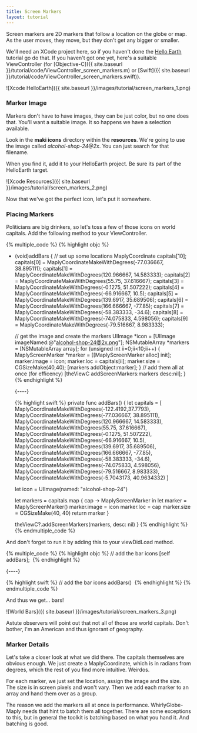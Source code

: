 ```yaml
---
title: Screen Markers
layout: tutorial
---
```


Screen markers are 2D markers that follow a location on the globe or map.  As the user moves, they move, but they don't get any bigger or smaller.

We'll need an XCode project here, so if you haven't done the [Hello Earth](hello_earth.html) tutorial go do that.  If you haven't got one yet, here's a suitable ViewController (for [Objective-C]({{ site.baseurl }}/tutorial/code/ViewController_screen_markers.m) or [Swift]({{ site.baseurl }}/tutorial/code/ViewController_screen_markers.swift)).

![Xcode HelloEarth]({{ site.baseurl }}/images/tutorial/screen_markers_1.png)

### Marker Image

Markers don't have to have images, they can be just color, but no one does that.  You'll want a suitable image.  It so happens we have a selection available.

Look in the **maki icons** directory within the **resources**.  We're going to use the image called *alcohol-shop-24@2x*.  You can just search for that filename.

When you find it, add it to your HelloEarth project.  Be sure its part of the HelloEarth target.

![Xcode Resources]({{ site.baseurl }}/images/tutorial/screen_markers_2.png)

Now that we've got the perfect icon, let's put it somewhere.

### Placing Markers

Politicians are big drinkers, so let's toss a few of those icons on world capitals.  Add the following method to your ViewController.

{% multiple_code %}
  {% highlight objc %}
- (void)addBars
{
    // set up some locations
    MaplyCoordinate capitals[10];
    capitals[0] = MaplyCoordinateMakeWithDegrees(-77.036667, 38.895111);
    capitals[1] = MaplyCoordinateMakeWithDegrees(120.966667, 14.583333);
    capitals[2] = MaplyCoordinateMakeWithDegrees(55.75, 37.616667);
    capitals[3] = MaplyCoordinateMakeWithDegrees(-0.1275, 51.507222);
    capitals[4] = MaplyCoordinateMakeWithDegrees(-66.916667, 10.5);
    capitals[5] = MaplyCoordinateMakeWithDegrees(139.6917, 35.689506);
    capitals[6] = MaplyCoordinateMakeWithDegrees(166.666667, -77.85);
    capitals[7] = MaplyCoordinateMakeWithDegrees(-58.383333, -34.6);
    capitals[8] = MaplyCoordinateMakeWithDegrees(-74.075833, 4.598056);
    capitals[9] = MaplyCoordinateMakeWithDegrees(-79.516667, 8.983333);

    // get the image and create the markers
    UIImage *icon = [UIImage imageNamed:@"alcohol-shop-24@2x.png"];
    NSMutableArray *markers = [NSMutableArray array];
    for (unsigned int ii=0;ii<10;ii++)
    {
        MaplyScreenMarker *marker = [[MaplyScreenMarker alloc] init];
        marker.image = icon;
        marker.loc = capitals[ii];
        marker.size = CGSizeMake(40,40);
        [markers addObject:marker];
    }
    // add them all at once (for efficency)
    [theViewC addScreenMarkers:markers desc:nil];
}
  {% endhighlight %}

  {----}

  {% highlight swift %}
private func addBars() {
    let capitals = [
        MaplyCoordinateMakeWithDegrees(-122.4192,37.7793),
        MaplyCoordinateMakeWithDegrees(-77.036667, 38.895111),
        MaplyCoordinateMakeWithDegrees(120.966667, 14.583333),
        MaplyCoordinateMakeWithDegrees(55.75, 37.616667),
        MaplyCoordinateMakeWithDegrees(-0.1275, 51.507222),
        MaplyCoordinateMakeWithDegrees(-66.916667, 10.5),
        MaplyCoordinateMakeWithDegrees(139.6917, 35.689506),
        MaplyCoordinateMakeWithDegrees(166.666667, -77.85),
        MaplyCoordinateMakeWithDegrees(-58.383333, -34.6),
        MaplyCoordinateMakeWithDegrees(-74.075833, 4.598056),
        MaplyCoordinateMakeWithDegrees(-79.516667, 8.983333),
        MaplyCoordinateMakeWithDegrees(-5.7043173, 40.9634332)
    ]

    let icon = UIImage(named: "alcohol-shop-24")

    let markers = capitals.map { cap -> MaplyScreenMarker in
        let marker = MaplyScreenMarker()
        marker.image = icon
        marker.loc = cap
        marker.size = CGSizeMake(40, 40)
        return marker
    }

    theViewC?.addScreenMarkers(markers, desc: nil)
}
  {% endhighlight %}
{% endmultiple_code %}


And don't forget to run it by adding this to your viewDidLoad method.

{% multiple_code %}
  {% highlight objc %}
// add the bar icons
[self addBars];
­  {% endhighlight %}

  {----}

  {% highlight swift %}
// add the bar icons
addBars()
­  {% endhighlight %}
{% endmultiple_code %}


And thus we get... bars!

![World Bars]({{ site.baseurl }}/images/tutorial/screen_markers_3.png)

Astute observers will point out that not all of those are world capitals.  Don't bother, I'm an American and thus ignorant of geography.

### Marker Details

Let's take a closer look at what we did there.  The capitals themselves are obvious enough.  We just create a MaplyCoordinate, which is in radians from degrees, which the rest of you find more intuitive.  Weirdos.

For each marker, we just set the location, assign the image and the size.  The size is in screen pixels and won't vary.  Then we add each marker to an array and hand them over as a group.

The reason we add the markers all at once is performance.  WhirlyGlobe-Maply needs that hint to batch them all together.  There are some exceptions to this, but in general the toolkit is batching based on what you hand it.  And batching is good.
